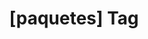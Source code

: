 ---
article_id: 0
description: List of articles under [paquetes] tag.
image: http://huntingbears.com.ve/static/img/site/mstile-310x310.png
layout: tag
slug: paquetes
title: '[paquetes] Tag'
---